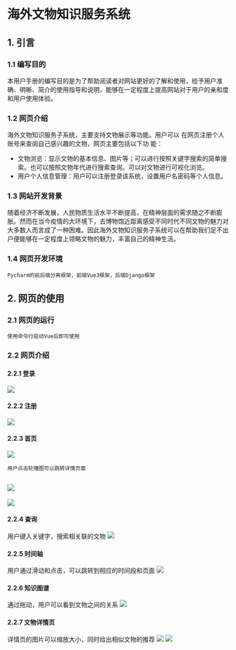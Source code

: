 # 海外文物知识服务系统

## 1. 引言
### 1.1 编写目的

本用户手册的编写目的是为了帮助阅读者对网站更好的了解和使用，给予用户准确、明晰、简介的使用指导和说明，能够在一定程度上提高网站对于用户的亲和度和用户使用体验。

### 1.2 网页介绍

海外文物知识服务子系统，主要支持文物展示等功能。用户可以
在网页注册个人账号来查阅自己感兴趣的文物，网页主要包括以下功
能： 
-   文物浏览：显示文物的基本信息、图片等；可以进行按照关键字搜索的简单搜索。也可以按照文物年代进行搜索查询。可以对文物进行可视化浏览。 
-   用户个人信息管理：用户可以注册登录该系统，设置用户名密码等个人信息。
  
### 1.3 网站开发背景

随着经济不断发展，人民物质生活水平不断提高，在精神层面的需求随之不断膨胀。然而在当今疫情的大环境下，去博物馆近距离感受不同时代不同文物的魅力对大多数人而言成了一种困难。因此海外文物知识服务子系统可以在帮助我们足不出户便能够在一定程度上领略文物的魅力，丰富自己的精神生活。

### 1.4 网页开发环境
    Pycharm的前后端分离框架，前端Vue3框架，后端Django框架   

## 2. 网页的使用

### 2.1 网页的运行
    使用命令行启动Vue后即可使用

### 2.2 网页介绍

#### 2.2.1 登录
![](./static/login.png)

#### 2.2.2 注册
![](./static/register.png)

#### 2.2.3 首页
![](./static/home1.png)

    用户点击轮播图可以跳转详情页面

![](./static/home2.png)
---
![](./static/home3.png)

#### 2.2.4 查询
用户键入关键字，搜索相关联的文物
![](./static/search.png)

#### 2.2.5 时间轴
用户通过滑动和点击，可以跳转到相应的时间段和页面
![](./static/timeline.png)

#### 2.2.6 知识图谱
通过拖动，用户可以看到文物之间的关系
![](./static/knowledgeMap.png)

#### 2.2.7 文物详情页
详情页的图片可以缩放大小，同时给出相似文物的推荐
![](./static/detail1.png)
![](./static/detai2.png)
